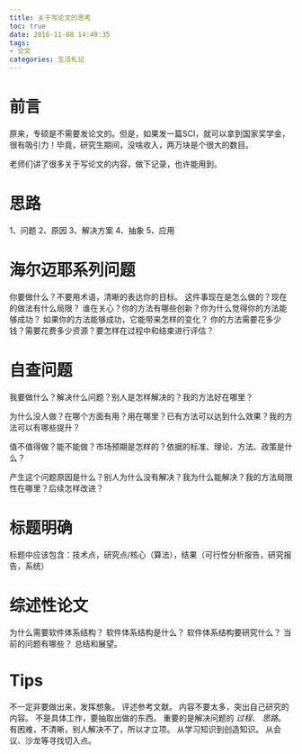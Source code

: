 ```yaml
---
title: 关于写论文的思考
toc: true
date: 2016-11-08 14:49:35
tags:
- 论文
categories: 生活札记
---
```

# 前言
原来，专硕是不需要发论文的。但是，如果发一篇SCI，就可以拿到国家奖学金，很有吸引力！毕竟，研究生期间，没啥收入，两万块是个很大的数目。

老师们讲了很多关于写论文的内容，做下记录，也许能用到。

<!--more-->

# 思路
1、问题
2、原因
3、解决方案
4、抽象
5、应用

# 海尔迈耶系列问题
你要做什么？不要用术语，清晰的表达你的目标。
这件事现在是怎么做的？现在的做法有什么局限？
谁在关心？你的方法有哪些创新？你为什么觉得你的方法能够成功？
如果你的方法能够成功，它能带来怎样的变化？
你的方法需要花多少钱？需要花费多少资源？要怎样在过程中和结束进行评估？

# 自查问题
我要做什么？解决什么问题？别人是怎样解决的？我的方法好在哪里？

为什么没人做？在哪个方面有用？用在哪里？已有方法可以达到什么效果？我的方法可以有哪些提升？

值不值得做？能不能做？市场预期是怎样的？依据的标准、理论、方法、政策是什么？

产生这个问题原因是什么？别人为什么没有解决？我为什么能解决？我的方法局限性在哪里？后续怎样改进？


# 标题明确
标题中应该包含：技术点，研究点/核心（算法），结果（可行性分析报告，研究报告，系统）

# 综述性论文
为什么需要软件体系结构？
软件体系结构是什么？
软件体系结构要研究什么？
当前的问题有哪些？
总结和展望。

# Tips
不一定非要做出来，发挥想象。
评述参考文献。
内容不要太多，突出自己研究的内容。
不是具体工作，要抽取出做的东西。
重要的是解决问题的 *过程*、 *思路*。
有困难，不清晰，别人解决不了，所以才立项。
从学习知识到创造知识。
从会议、沙龙等寻找切入点。

